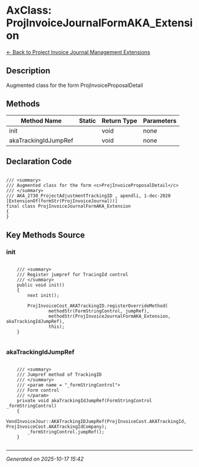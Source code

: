 # AxClass: ProjInvoiceJournalFormAKA_Extension

[← Back to Project Invoice Journal Management Extensions](../README.md)

## Description

<summary> Augmented class for the form <c>ProjInvoiceProposalDetail</c> </summary>

## Methods

| Method Name | Static | Return Type | Parameters |
|-------------|--------|-------------|------------|
| init |  | void | none |
| akaTrackingIdJumpRef |  | void | none |

## Declaration Code

```xpp

/// <summary>
/// Augmented class for the form <c>ProjInvoiceProposalDetail</c>
/// </summary>
/// AKA_2730_ProjectAdjustmentTrackingID , apendli, 1-dec-2020
[ExtensionOf(formStr(ProjInvoiceJournal))]
final class ProjInvoiceJournalFormAKA_Extension
{
}

```

## Key Methods Source

### init

```xpp

    /// <summary>
    /// Register jumpref for TracingId control
    /// </summary>
    public void init()
    {
        next init();

        ProjInvoiceCost_AKATrackingID.registerOverrideMethod(
                methodStr(FormStringControl, jumpRef),
                methodStr(ProjInvoiceJournalFormAKA_Extension, akaTrackingIdJumpRef),
                this);
    }


```

### akaTrackingIdJumpRef

```xpp

    /// <summary>
    /// Jumpref method of TrackingID
    /// </summary>
    /// <param name = "_formStringControl">
    /// Form control
    /// </param>
    private void akaTrackingIdJumpRef(FormStringControl _formStringControl)
    {
        VendInvoiceJour::AKATrackingIDJumpRef(ProjInvoiceCost.AKATrackingId, ProjInvoiceCost.AKATrackingIdCompany);
        _formStringControl.jumpRef();
    }


```

---

*Generated on 2025-10-17 15:42*
